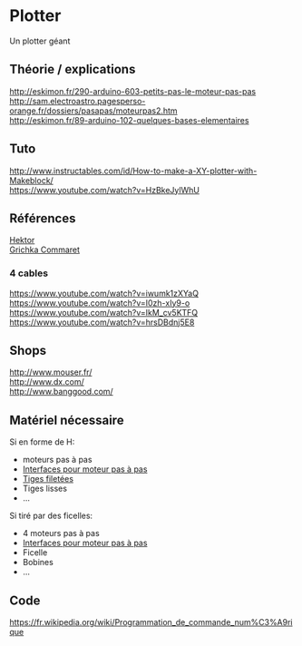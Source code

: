 # Plotter

Un plotter géant

## Théorie / explications

http://eskimon.fr/290-arduino-603-petits-pas-le-moteur-pas-pas  
http://sam.electroastro.pagesperso-orange.fr/dossiers/pasapas/moteurpas2.htm    
http://eskimon.fr/89-arduino-102-quelques-bases-elementaires

## Tuto

http://www.instructables.com/id/How-to-make-a-XY-plotter-with-Makeblock/  
https://www.youtube.com/watch?v=HzBkeJylWhU  

## Références

[Hektor](http://juerglehni.com/works/hektor)  
[Grichka Commaret](https://www.youtube.com/watch?v=sw7A9fpknJI)


### 4 cables

https://www.youtube.com/watch?v=iwumk1zXYaQ  
https://www.youtube.com/watch?v=I0zh-xIy9-o  
https://www.youtube.com/watch?v=IkM_cv5KTFQ  
https://www.youtube.com/watch?v=hrsDBdnj5E8  

## Shops

http://www.mouser.fr/  
http://www.dx.com/  
http://www.banggood.com/  

## Matériel nécessaire

Si en forme de H:
- moteurs pas à pas
- [Interfaces pour moteur pas à pas](http://www.banggood.com/fr/5Pcs-L298N-Dual-H-Bridge-Stepper-Motor-Driver-Board-For-Arduino-p-948150.html)
- [Tiges filetées](http://www.visseriefixations.fr/tiges-filetees/acier-classe-8-8/tige-filetee-acier-8-8-zingue-blanc-din-975.html)
- Tiges lisses
- ...

Si tiré par des ficelles:
- 4 moteurs pas à pas  
- [Interfaces pour moteur pas à pas](http://www.banggood.com/fr/5Pcs-L298N-Dual-H-Bridge-Stepper-Motor-Driver-Board-For-Arduino-p-948150.html)
- Ficelle
- Bobines
- ...

## Code

https://fr.wikipedia.org/wiki/Programmation_de_commande_num%C3%A9rique  
